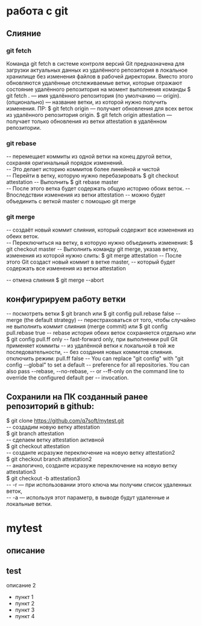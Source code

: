 # работа с git


## Слияние ##
### git fetch 
Команда git fetch в системе контроля версий Git предназначена для загрузки актуальных данных из удалённого репозитория в локальное хранилище без изменения файлов в рабочей директории. Вместо этого обновляются удалённые отслеживаемые ветки, которые отражают состояние удалённого репозитория на момент выполнения команды
  $ git fetch <remote> <branch>. 
   <remote> — имя удалённого репозитория (по умолчанию — origin).
   <branch> (опционально) — название ветки, из которой нужно получить изменения.
 ПР:
   $ git fetch origin — получает обновления для всех веток из удалённого репозитория origin.
   $ git fetch origin attestation — получает только обновления из ветки attestation в удалённом репозитории.

### git rebase 
-- перемещает коммиты из одной ветки на конец другой ветки, сохраняя оригинальный порядок изменений.   
-- Это делает историю коммитов более линейной и чистой  
-- Перейти в ветку, которую нужно перебазировать
  $ git checkout attestation
-- Выполнить 
  $ git rebase master  
-- После этого ветка будет содержать общую историю обоих веток. 
-- Впоследствии изменения из ветки attestation 
-- можно будет объединить с веткой master с помощью git merge

### git merge  
-- создаёт новый коммит слияния, который содержит все изменения из обеих веток.  
-- Переключиться на ветку, в которую нужно объединить изменения: 
  $ git checkout master
-- Выполнить команду git merge, указав ветку, изменения из которой нужно слить: 
  $ git merge attestation
-- После этого Git создаст новый коммит в ветке master, 
-- который будет содержать все изменения из ветки attestation

-- отмена слияния
  $ git merge --abort
 
## конфигурируем работу ветки ##
-- посмотреть ветки
  $ git branch
или $ git config pull.rebase false       -- merge (the default strategy)
-- перестраховаться от того, чтобы случайно не выполнить коммит слияния (merge commit)
или $ git config pull.rebase true        -- rebase история обеих веток сохраняется отдельно
или $ git config pull.ff only            -- fast-forward only, при выполнении pull Git применяет коммиты 
                                         -- из удалённой ветки к локальной в той же последовательности, 
                                         -- без создания новых коммитов слияния. отключить режим: pull.ff false
--  You can replace "git config" with "git config --global" to set a default
--  preference for all repositories. You can also pass --rebase, --no-rebase,
--  or --ff-only on the command line to override the configured default per
--  invocation.


## Сохранили на ПК созданный ранее репозиторий в github:  
$ git clone https://github.com/q7soft/mytest.git  
-- создадим новую ветку attestation  
$ git branch attestation  
-- сделаем ветку  attestation активной  
$ git checkout attestation  
-- созданте исразуже переключение на новую ветку attestation2  
$ git checkout branch attestation2  
-- аналогично, созданте исразуже переключение на новую ветку attestation3  
$ git checkout -b attestation3  
--  -r — при использовании этого ключа мы получим список удаленных веток,  
--  -a — используя этот параметр, в выводе будут удаленные и локальные ветки.  


# mytest
описание
---
## test
описание 2

* пункт  1
* пункт  2
* пункт  3
* пункт  4
